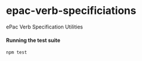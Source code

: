 # epac-verb-specificiations
ePac Verb Specification Utilities

#### Running the test suite
```
npm test
```
